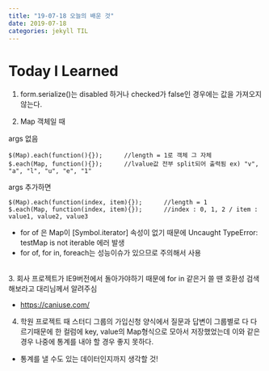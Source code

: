 ```yaml
---
title: "19-07-18 오늘의 배운 것"
date: 2019-07-18 
categories: jekyll TIL
---
```



# Today I Learned  

1. form.serialize()는 disabled 하거나 checked가 false인 경우에는 값을 가져오지 않는다.  

2. Map 객체일 때   

args 없음  
<pre><code>$(Map).each(function(){});      //length = 1로 객체 그 자체  
$.each(Map, function(){});      //lvalue값 전부 split되어 출력됨 ex) "v", "a", "l", "u", "e", "1"  </code></pre>  

args 추가하면 
<pre><code>$(Map).each(function(index, item){});      //length = 1  
$.each(Map, function(index, item){});      //index : 0, 1, 2 / item : value1, value2, value3  
</code></pre>

* for of 은 Map이 [Symbol.iterator] 속성이 없기 때문에 Uncaught TypeError: testMap is not iterable 에러 발생  
* for of, for in, foreach는 성능이슈가 있으므로 주의해서 사용    
<br>
3. 회사 프로젝트가 IE9버전에서 돌아가야하기 때문에 for in 같은거 쓸 땐 호환성 검색해보라고 대리님께서 알려주심  

* https://caniuse.com/  

4. 학원 프로젝트 때 스터디 그룹의 가입신청 양식에서 질문과 답변이 그룹별로 다 다르기때문에 
한 컬럼에 key, value의 Map형식으로 모아서 저장했었는데 이와 같은 경우 나중에 통계를 내야 할 경우 좋지 못하다.
* 통계를 낼 수도 있는 데이터인지까지 생각할 것!
